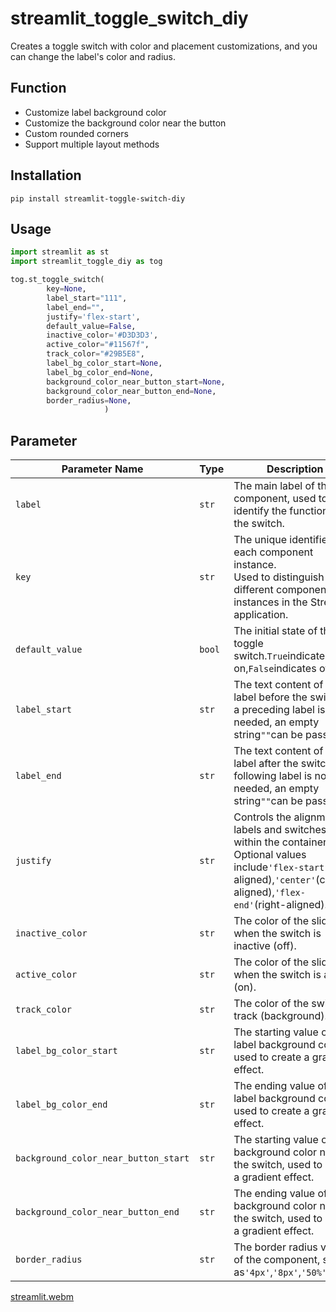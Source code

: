 # streamlit_toggle_switch_diy

Creates a toggle switch with color and placement customizations, and you can change the label's color and radius.

## Function

- Customize label background color
- Customize the background color near the button
- Custom rounded corners
- Support multiple layout methods

## Installation

```shell
pip install streamlit-toggle-switch-diy
```

## Usage

```python
import streamlit as st
import streamlit_toggle_diy as tog

tog.st_toggle_switch(
        key=None,
        label_start="111",  
        label_end="",   
        justify='flex-start',
        default_value=False,
        inactive_color='#D3D3D3',
        active_color="#11567f",
        track_color="#29B5E8",
        label_bg_color_start=None,
        label_bg_color_end=None,
        background_color_near_button_start=None,
        background_color_near_button_end=None,
        border_radius=None,
                     )
```

## Parameter


| **Parameter Name**                   | **Type** | **Description**                                                                                                                                                                 |
| ------------------------------------ | -------- | ------------------------------------------------------------------------------------------------------------------------------------------------------------------------------- |
| `label`                              | `str`    | The main label of the component, used to identify the function of the switch.                                                                                                   |
| `key`                                | `str`    | The unique identifier for each component instance. <br />Used to distinguish different component instances in the Streamlit application.                                        |
| `default_value`                      | `bool`   | The initial state of the toggle switch.`True`indicates on,`False`indicates off.                                                                                                 |
| `label_start`                        | `str`    | The text content of the label before the switch. If a preceding label is not needed, an empty string`""`can be passed.                                                          |
| `label_end`                          | `str`    | The text content of the label after the switch. If a following label is not needed, an empty string`""`can be passed.                                                           |
| `justify`                            | `str`    | Controls the alignment of labels and switches within the container. Optional values include`'flex-start'`(left-aligned),`'center'`(center-aligned),`'flex-end'`(right-aligned). |
| `inactive_color`                     | `str`    | The color of the slider when the switch is inactive (off).                                                                                                                      |
| `active_color`                       | `str`    | The color of the slider when the switch is active (on).                                                                                                                         |
| `track_color`                        | `str`    | The color of the switch track (background).                                                                                                                                     |
| `label_bg_color_start`               | `str`    | The starting value of the label background color, used to create a gradient effect.                                                                                             |
| `label_bg_color_end`                 | `str`    | The ending value of the label background color, used to create a gradient effect.                                                                                               |
| `background_color_near_button_start` | `str`    | The starting value of the background color near the switch, used to create a gradient effect.                                                                                   |
| `background_color_near_button_end`   | `str`    | The ending value of the background color near the switch, used to create a gradient effect.                                                                                     |
| `border_radius`                      | `str`    | The border radius value of the component, such as`'4px'`,`'8px'`,`'50%'`, etc.                                                                                                  |


[streamlit.webm](assets/streamlit.webm?t=1735118172136)
